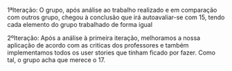 1ªIteração:
    O grupo, após análise ao trabalho realizado e em comparação com outros grupo, chegou à conclusão que irá autoavaliar-se com 15, tendo cada elemento do grupo trabalhado de forma igual

2ºIteração:
    Após a análise à primeira iteração, melhoramos a nossa aplicação de acordo com as criticas dos professores e também implementamos
    todos os user stories que tinham ficado por fazer. Como tal, o grupo acha que merece o 17.
